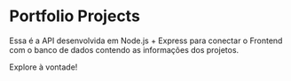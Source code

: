 
# Portfolio Projects

Essa é a API desenvolvida em Node.js + Express para conectar o Frontend com o banco de dados contendo as informações dos projetos.

Explore à vontade!
